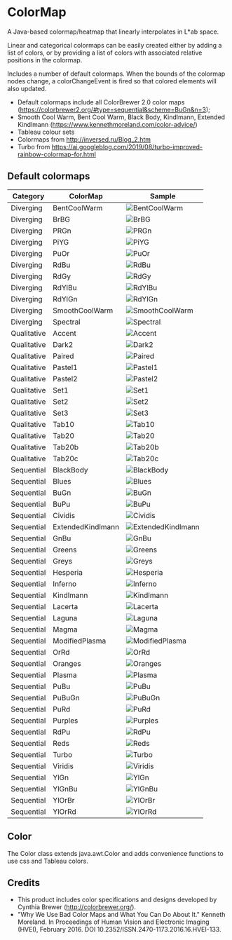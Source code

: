 # ColorMap
A Java-based colormap/heatmap that linearly interpolates in L*ab space.

Linear and categorical colormaps can be easily created either by adding a list of colors, or by providing a list of colors with associated relative positions in the colormap.

Includes a number of default colormaps. When the bounds of the colormap nodes change, a colorChangeEvent is fired so that colored elements will also updated.

* Default colormaps include all ColorBrewer 2.0 color maps (https://colorbrewer2.org/#type=sequential&scheme=BuGn&n=3);
* Smooth Cool Warm, Bent Cool Warm, Black Body, Kindlmann, Extended Kindlmann (https://www.kennethmoreland.com/color-advice/)
* Tableau colour sets
* Colormaps from http://inversed.ru/Blog_2.htm
* Turbo from https://ai.googleblog.com/2019/08/turbo-improved-rainbow-colormap-for.html

## Default colormaps
|Category|ColorMap|Sample|
|---|---|---|
|Diverging|BentCoolWarm|![BentCoolWarm](swatches%5CDIVERGING.BentCoolWarm.png)|
|Diverging|BrBG|![BrBG](swatches%5CDIVERGING.BrBG.png)|
|Diverging|PRGn|![PRGn](swatches%5CDIVERGING.PRGn.png)|
|Diverging|PiYG|![PiYG](swatches%5CDIVERGING.PiYG.png)|
|Diverging|PuOr|![PuOr](swatches%5CDIVERGING.PuOr.png)|
|Diverging|RdBu|![RdBu](swatches%5CDIVERGING.RdBu.png)|
|Diverging|RdGy|![RdGy](swatches%5CDIVERGING.RdGy.png)|
|Diverging|RdYlBu|![RdYlBu](swatches%5CDIVERGING.RdYlBu.png)|
|Diverging|RdYlGn|![RdYlGn](swatches%5CDIVERGING.RdYlGn.png)|
|Diverging|SmoothCoolWarm|![SmoothCoolWarm](swatches%5CDIVERGING.SmoothCoolWarm.png)|
|Diverging|Spectral|![Spectral](swatches%5CDIVERGING.Spectral.png)|
|Qualitative|Accent|![Accent](swatches%5CQUALITATIVE.Accent.png)|
|Qualitative|Dark2|![Dark2](swatches%5CQUALITATIVE.Dark2.png)|
|Qualitative|Paired|![Paired](swatches%5CQUALITATIVE.Paired.png)|
|Qualitative|Pastel1|![Pastel1](swatches%5CQUALITATIVE.Pastel1.png)|
|Qualitative|Pastel2|![Pastel2](swatches%5CQUALITATIVE.Pastel2.png)|
|Qualitative|Set1|![Set1](swatches%5CQUALITATIVE.Set1.png)|
|Qualitative|Set2|![Set2](swatches%5CQUALITATIVE.Set2.png)|
|Qualitative|Set3|![Set3](swatches%5CQUALITATIVE.Set3.png)|
|Qualitative|Tab10|![Tab10](swatches%5CQUALITATIVE.Tab10.png)|
|Qualitative|Tab20|![Tab20](swatches%5CQUALITATIVE.Tab20.png)|
|Qualitative|Tab20b|![Tab20b](swatches%5CQUALITATIVE.Tab20b.png)|
|Qualitative|Tab20c|![Tab20c](swatches%5CQUALITATIVE.Tab20c.png)|
|Sequential|BlackBody|![BlackBody](swatches%5CSEQUENTIAL.BlackBody.png)|
|Sequential|Blues|![Blues](swatches%5CSEQUENTIAL.Blues.png)|
|Sequential|BuGn|![BuGn](swatches%5CSEQUENTIAL.BuGn.png)|
|Sequential|BuPu|![BuPu](swatches%5CSEQUENTIAL.BuPu.png)|
|Sequential|Cividis|![Cividis](swatches%5CSEQUENTIAL.Cividis.png)|
|Sequential|ExtendedKindlmann|![ExtendedKindlmann](swatches%5CSEQUENTIAL.ExtendedKindlmann.png)|
|Sequential|GnBu|![GnBu](swatches%5CSEQUENTIAL.GnBu.png)|
|Sequential|Greens|![Greens](swatches%5CSEQUENTIAL.Greens.png)|
|Sequential|Greys|![Greys](swatches%5CSEQUENTIAL.Greys.png)|
|Sequential|Hesperia|![Hesperia](swatches%5CSEQUENTIAL.Hesperia.png)|
|Sequential|Inferno|![Inferno](swatches%5CSEQUENTIAL.Inferno.png)|
|Sequential|Kindlmann|![Kindlmann](swatches%5CSEQUENTIAL.Kindlmann.png)|
|Sequential|Lacerta|![Lacerta](swatches%5CSEQUENTIAL.Lacerta.png)|
|Sequential|Laguna|![Laguna](swatches%5CSEQUENTIAL.Laguna.png)|
|Sequential|Magma|![Magma](swatches%5CSEQUENTIAL.Magma.png)|
|Sequential|ModifiedPlasma|![ModifiedPlasma](swatches%5CSEQUENTIAL.ModifiedPlasma.png)|
|Sequential|OrRd|![OrRd](swatches%5CSEQUENTIAL.OrRd.png)|
|Sequential|Oranges|![Oranges](swatches%5CSEQUENTIAL.Oranges.png)|
|Sequential|Plasma|![Plasma](swatches%5CSEQUENTIAL.Plasma.png)|
|Sequential|PuBu|![PuBu](swatches%5CSEQUENTIAL.PuBu.png)|
|Sequential|PuBuGn|![PuBuGn](swatches%5CSEQUENTIAL.PuBuGn.png)|
|Sequential|PuRd|![PuRd](swatches%5CSEQUENTIAL.PuRd.png)|
|Sequential|Purples|![Purples](swatches%5CSEQUENTIAL.Purples.png)|
|Sequential|RdPu|![RdPu](swatches%5CSEQUENTIAL.RdPu.png)|
|Sequential|Reds|![Reds](swatches%5CSEQUENTIAL.Reds.png)|
|Sequential|Turbo|![Turbo](swatches%5CSEQUENTIAL.Turbo.png)|
|Sequential|Viridis|![Viridis](swatches%5CSEQUENTIAL.Viridis.png)|
|Sequential|YlGn|![YlGn](swatches%5CSEQUENTIAL.YlGn.png)|
|Sequential|YlGnBu|![YlGnBu](swatches%5CSEQUENTIAL.YlGnBu.png)|
|Sequential|YlOrBr|![YlOrBr](swatches%5CSEQUENTIAL.YlOrBr.png)|
|Sequential|YlOrRd|![YlOrRd](swatches%5CSEQUENTIAL.YlOrRd.png)|

## Color
The Color class extends java.awt.Color and adds convenience functions to use css and Tableau colors.

## Credits
* This product includes color specifications and designs developed by Cynthia Brewer (http://colorbrewer.org/).
* "Why We Use Bad Color Maps and What You Can Do About It." Kenneth Moreland. In Proceedings of Human Vision and Electronic Imaging (HVEI), February 2016. DOI 10.2352/ISSN.2470-1173.2016.16.HVEI-133.
